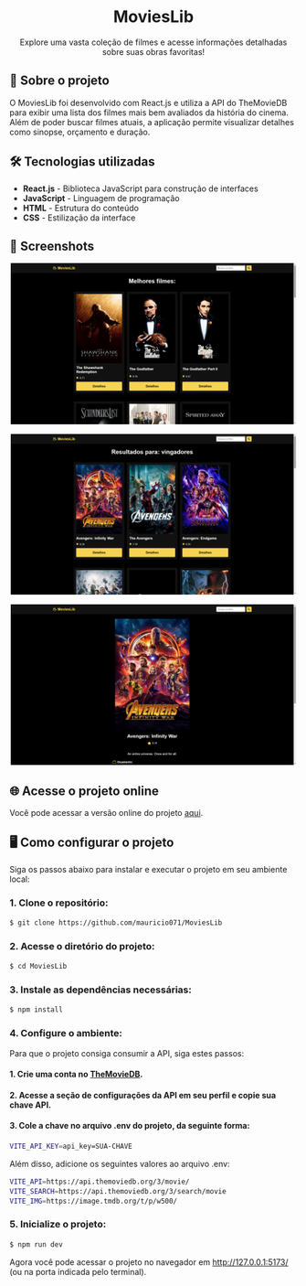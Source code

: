 <div align="center"> <h1>MoviesLib</h1> </div>

<p align="center">Explore uma vasta coleção de filmes e acesse informações detalhadas sobre suas obras favoritas!</p>

## 📝 Sobre o projeto

O MoviesLib foi desenvolvido com React.js e utiliza a API do TheMovieDB para exibir uma lista dos filmes mais bem avaliados da história do cinema. Além de poder buscar filmes atuais, a aplicação permite visualizar detalhes como sinopse, orçamento e duração.

## 🛠 Tecnologias utilizadas

-   **React.js** - Biblioteca JavaScript para construção de interfaces
-   **JavaScript** - Linguagem de programação
-   **HTML** - Estrutura do conteúdo
-   **CSS** - Estilização da interface

## 📸 Screenshots

<p align="center">
  <img src="./src/assets/readme-img/img-1.png" alt="Preview-Screens-1" width="500" >
</p>

<p align="center">
  <img src="./src/assets/readme-img/img-2.png" alt="Preview-Screens-2" width="500" >
</p>

<p align="center">
  <img src="./src/assets/readme-img/img-3.png" alt="Preview-Screens-3" width="500" >
</p>

## 🌐 Acesse o projeto online
Você pode acessar a versão online do projeto [aqui](https://movies-lib-react.netlify.app/).

## 🖥️ Como configurar o projeto

Siga os passos abaixo para instalar e executar o projeto em seu ambiente local:

### 1. Clone o repositório:

```bash
$ git clone https://github.com/mauricio071/MoviesLib
```

### 2. Acesse o diretório do projeto:

```bash
$ cd MoviesLib
```

### 3. Instale as dependências necessárias:

```bash
$ npm install
```

### 4. Configure o ambiente:
Para que o projeto consiga consumir a API, siga estes passos:

#### 1. Crie uma conta no [TheMovieDB](https://www.themoviedb.org).
#### 2. Acesse a seção de configurações da API em seu perfil e copie sua chave API.
#### 3. Cole a chave no arquivo .env do projeto, da seguinte forma:

```bash
VITE_API_KEY=api_key=SUA-CHAVE
```
Além disso, adicione os seguintes valores ao arquivo .env:

```bash
VITE_API=https://api.themoviedb.org/3/movie/
VITE_SEARCH=https://api.themoviedb.org/3/search/movie
VITE_IMG=https://image.tmdb.org/t/p/w500/
```

### 5. Inicialize o projeto:

```bash 
$ npm run dev
```
Agora você pode acessar o projeto no navegador em http://127.0.0.1:5173/ (ou na porta indicada pelo terminal).
